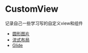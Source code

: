 # CustomView
记录自己一些学习写的自定义view和组件

- [圆形图片](/CircleView)  
- [流式布局](/FloatLayout)  
- [Glide](/Glide)  